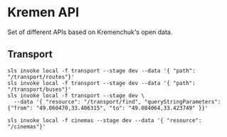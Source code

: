 # Kremen API

Set of different APIs based on Kremenchuk's open data.

## Transport

```
sls invoke local -f transport --stage dev --data '{ "path": "/transport/routes"}'
sls invoke local -f transport --stage dev --data '{ "path": "/transport/buses"}'
sls invoke local -f transport --stage dev \
  --data '{ "resource": "/transport/find", "queryStringParameters": {"from": "49.060470,33.406315", "to": "49.084064,33.423749" }}'

sls invoke local -f cinemas --stage dev --data '{ "resource": "/cinemas"}'
```

